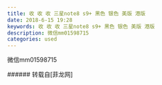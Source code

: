 ```yaml
---
title: 收 收 收 三星note8 s9+ 黑色 银色 美版 港版
date: 2018-6-15 19:28
keywords: 收 收 收 三星note8 s9+ 黑色 银色 美版 港版
description: 微信mm01598715
categories: used
---
```

<td class="t_f" id="postmessage_1423832">

微信mm01598715<br/>
<img alt="" border="0" class="zoom" data-cf-modified-0959ab80c44d8266df1bc1e3-="" file="http://www.flw.ph/data/appbyme/upload/image/201806/15/e8MM3W9O9lB4.jpg" id="aimg_LGZnq" lazyloadthumb="1" onclick="" onmouseover="" src="http://www.flw.ph/data/appbyme/upload/image/201806/15/e8MM3W9O9lB4.jpg"/><br/>
</td>
###### 转载自[菲龙网]